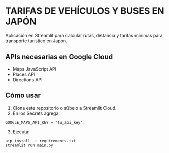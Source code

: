 # TARIFAS DE VEHÍCULOS Y BUSES EN JAPÓN

Aplicación en Streamlit para calcular rutas, distancia y tarifas mínimas para transporte turístico en Japón.

## APIs necesarias en Google Cloud
- Maps JavaScript API
- Places API
- Directions API

## Cómo usar

1. Clona este repositorio o súbelo a Streamlit Cloud.
2. En los Secrets agrega:

```
GOOGLE_MAPS_API_KEY = "tu_api_key"
```

3. Ejecuta:

```bash
pip install -r requirements.txt
streamlit run main.py
```